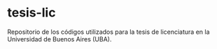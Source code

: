 # tesis-lic
Repositorio de los códigos utilizados para la tesis de licenciatura en la Universidad de Buenos Aires (UBA).
